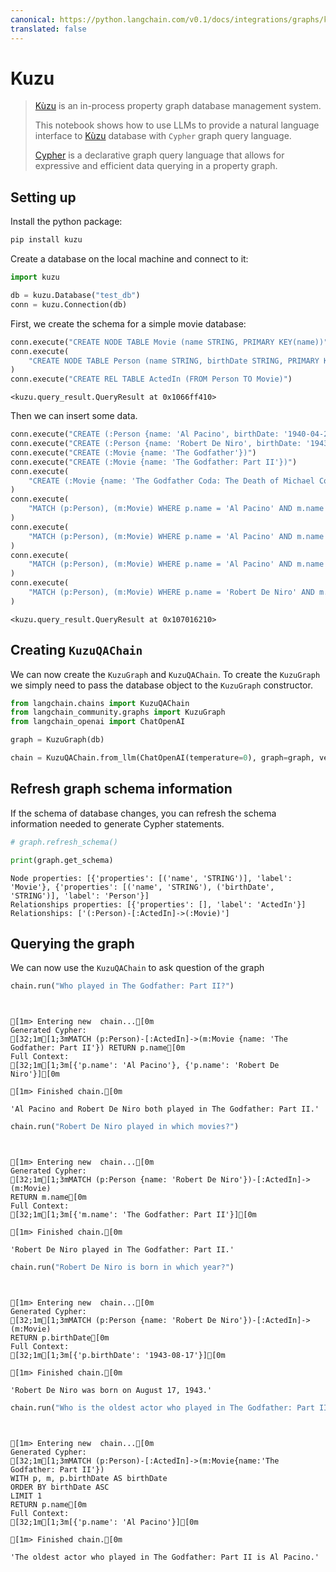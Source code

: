 ```yaml
---
canonical: https://python.langchain.com/v0.1/docs/integrations/graphs/kuzu_db
translated: false
---
```


# Kuzu

>[Kùzu](https://kuzudb.com) is an in-process property graph database management system.
>
>This notebook shows how to use LLMs to provide a natural language interface to [Kùzu](https://kuzudb.com) database with `Cypher` graph query language.
>
>[Cypher](https://en.wikipedia.org/wiki/Cypher_(query_language)) is a declarative graph query language that allows for expressive and efficient data querying in a property graph.

## Setting up

Install the python package:

```bash
pip install kuzu
```

Create a database on the local machine and connect to it:

```python
import kuzu

db = kuzu.Database("test_db")
conn = kuzu.Connection(db)
```

First, we create the schema for a simple movie database:

```python
conn.execute("CREATE NODE TABLE Movie (name STRING, PRIMARY KEY(name))")
conn.execute(
    "CREATE NODE TABLE Person (name STRING, birthDate STRING, PRIMARY KEY(name))"
)
conn.execute("CREATE REL TABLE ActedIn (FROM Person TO Movie)")
```

```output
<kuzu.query_result.QueryResult at 0x1066ff410>
```

Then we can insert some data.

```python
conn.execute("CREATE (:Person {name: 'Al Pacino', birthDate: '1940-04-25'})")
conn.execute("CREATE (:Person {name: 'Robert De Niro', birthDate: '1943-08-17'})")
conn.execute("CREATE (:Movie {name: 'The Godfather'})")
conn.execute("CREATE (:Movie {name: 'The Godfather: Part II'})")
conn.execute(
    "CREATE (:Movie {name: 'The Godfather Coda: The Death of Michael Corleone'})"
)
conn.execute(
    "MATCH (p:Person), (m:Movie) WHERE p.name = 'Al Pacino' AND m.name = 'The Godfather' CREATE (p)-[:ActedIn]->(m)"
)
conn.execute(
    "MATCH (p:Person), (m:Movie) WHERE p.name = 'Al Pacino' AND m.name = 'The Godfather: Part II' CREATE (p)-[:ActedIn]->(m)"
)
conn.execute(
    "MATCH (p:Person), (m:Movie) WHERE p.name = 'Al Pacino' AND m.name = 'The Godfather Coda: The Death of Michael Corleone' CREATE (p)-[:ActedIn]->(m)"
)
conn.execute(
    "MATCH (p:Person), (m:Movie) WHERE p.name = 'Robert De Niro' AND m.name = 'The Godfather: Part II' CREATE (p)-[:ActedIn]->(m)"
)
```

```output
<kuzu.query_result.QueryResult at 0x107016210>
```

## Creating `KuzuQAChain`

We can now create the `KuzuGraph` and `KuzuQAChain`. To create the `KuzuGraph` we simply need to pass the database object to the `KuzuGraph` constructor.

```python
from langchain.chains import KuzuQAChain
from langchain_community.graphs import KuzuGraph
from langchain_openai import ChatOpenAI
```

```python
graph = KuzuGraph(db)
```

```python
chain = KuzuQAChain.from_llm(ChatOpenAI(temperature=0), graph=graph, verbose=True)
```

## Refresh graph schema information

If the schema of database changes, you can refresh the schema information needed to generate Cypher statements.

```python
# graph.refresh_schema()
```

```python
print(graph.get_schema)
```

```output
Node properties: [{'properties': [('name', 'STRING')], 'label': 'Movie'}, {'properties': [('name', 'STRING'), ('birthDate', 'STRING')], 'label': 'Person'}]
Relationships properties: [{'properties': [], 'label': 'ActedIn'}]
Relationships: ['(:Person)-[:ActedIn]->(:Movie)']
```

## Querying the graph

We can now use the `KuzuQAChain` to ask question of the graph

```python
chain.run("Who played in The Godfather: Part II?")
```

```output


[1m> Entering new  chain...[0m
Generated Cypher:
[32;1m[1;3mMATCH (p:Person)-[:ActedIn]->(m:Movie {name: 'The Godfather: Part II'}) RETURN p.name[0m
Full Context:
[32;1m[1;3m[{'p.name': 'Al Pacino'}, {'p.name': 'Robert De Niro'}][0m

[1m> Finished chain.[0m
```

```output
'Al Pacino and Robert De Niro both played in The Godfather: Part II.'
```

```python
chain.run("Robert De Niro played in which movies?")
```

```output


[1m> Entering new  chain...[0m
Generated Cypher:
[32;1m[1;3mMATCH (p:Person {name: 'Robert De Niro'})-[:ActedIn]->(m:Movie)
RETURN m.name[0m
Full Context:
[32;1m[1;3m[{'m.name': 'The Godfather: Part II'}][0m

[1m> Finished chain.[0m
```

```output
'Robert De Niro played in The Godfather: Part II.'
```

```python
chain.run("Robert De Niro is born in which year?")
```

```output


[1m> Entering new  chain...[0m
Generated Cypher:
[32;1m[1;3mMATCH (p:Person {name: 'Robert De Niro'})-[:ActedIn]->(m:Movie)
RETURN p.birthDate[0m
Full Context:
[32;1m[1;3m[{'p.birthDate': '1943-08-17'}][0m

[1m> Finished chain.[0m
```

```output
'Robert De Niro was born on August 17, 1943.'
```

```python
chain.run("Who is the oldest actor who played in The Godfather: Part II?")
```

```output


[1m> Entering new  chain...[0m
Generated Cypher:
[32;1m[1;3mMATCH (p:Person)-[:ActedIn]->(m:Movie{name:'The Godfather: Part II'})
WITH p, m, p.birthDate AS birthDate
ORDER BY birthDate ASC
LIMIT 1
RETURN p.name[0m
Full Context:
[32;1m[1;3m[{'p.name': 'Al Pacino'}][0m

[1m> Finished chain.[0m
```

```output
'The oldest actor who played in The Godfather: Part II is Al Pacino.'
```